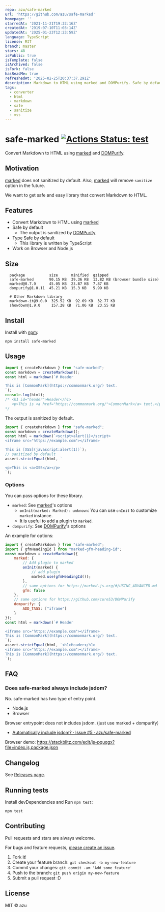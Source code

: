 ```yaml
---
repo: azu/safe-marked
url: 'https://github.com/azu/safe-marked'
homepage: ''
starredAt: '2021-11-21T19:32:16Z'
createdAt: '2019-07-10T11:03:14Z'
updatedAt: '2025-01-23T12:23:59Z'
language: TypeScript
license: MIT
branch: master
stars: 48
isPublic: true
isTemplate: false
isArchived: false
isFork: false
hasReadMe: true
refreshedAt: '2025-02-25T20:37:37.291Z'
description: Markdown to HTML using marked and DOMPurify. Safe by default.
tags:
  - converter
  - html
  - markdown
  - safe
  - sanitize
  - xss
---
```


# safe-marked [![Actions Status: test](https://github.com/azu/safe-marked/workflows/test/badge.svg)](https://github.com/azu/safe-marked/actions?query=workflow%3A"test")

Convert Markdown to HTML using [marked](https://marked.js.org) and [DOMPurify](https://github.com/cure53/DOMPurify).

## Motivation

[marked](https://marked.js.org) does not sanitized by default.
Also, [marked](https://marked.js.org) will remove `sanitize` option in the future.

We want to get safe and easy library that convert Markdown to HTML.

## Features

- Convert Markdown to HTML using [marked](https://marked.js.org)
- Safe by default
    - The output is sanitized by [DOMPurify](https://github.com/cure53/DOMPurify)
- Type Safe by default
    - This library is written by TypeScript
- Work on Browser and Node.js

## Size

      package           size      minified  gzipped
      safe-marked       90.15 KB  39.36 KB  13.82 KB (browser bundle size)
      marked@0.7.0      45.05 KB  23.87 KB  7.87 KB
      dompurify@1.0.11  45.21 KB  15.3 KB   5.99 KB
      
      # Other Markdown library  
      markdown-it@9.0.0  325.52 KB  92.69 KB  32.77 KB
      showdown@1.9.0     157.28 KB  71.06 KB  23.55 KB

## Install

Install with [npm](https://www.npmjs.com/):

    npm install safe-marked

## Usage

```js
import { createMarkdown } from "safe-marked";
const markdown = createMarkdown();
const html = markdown(`# Header

This is [CommonMark](https://commonmark.org/) text.
`);
console.log(html); 
/* <h1 id="header">Header</h1>
   <p>This is <a href="https://commonmark.org/">CommonMark</a> text.</p>
*/
```

The output is sanitized by default.

```js
import { createMarkdown } from "safe-marked";
const markdown = createMarkdown();
const html = markdown(`<script>alert(1)</script>
<iframe src="https://example.com"></iframe>

This is [XSS](javascript:alert(1))`);
// sanitized by default
assert.strictEqual(html, `

<p>This is <a>XSS</a></p>
`);
```

### Options

You can pass options for these library.

- `marked`: See [marked](https://marked.js.org/#/USING_ADVANCED.md)'s options
  - `onInit(marked: Marked): unknown`: You can use `onInit` to customize `marked` instance.
  - It is useful to add a plugin to `marked`.
- `dompurify`: See [DOMPurify](https://github.com/cure53/DOMPurify)'s options

An example for options:

```js
import { createMarkdown } from "safe-marked";
import { gfmHeadingId } from "marked-gfm-heading-id";
const markdown = createMarkdown({
    marked: {
        // Add plugin to marked
        onInit(marked) {
            // add plugin
            marked.use(gfmHeadingId());
        },
        // same options for https://marked.js.org/#/USING_ADVANCED.md
        gfm: false
    },
    // same options for https://github.com/cure53/DOMPurify
    dompurify: {
        ADD_TAGS: ["iframe"]
    }
});
const html = markdown(`# Header

<iframe src="https://example.com"></iframe>
This is [CommonMark](https://commonmark.org/) text.
`);
assert.strictEqual(html, `<h1>Header</h1>
<iframe src="https://example.com"></iframe>
This is [CommonMark](https://commonmark.org/) text.
`);
```

## FAQ

### Does safe-marked always include jsdom?

No. safe-marked has two type of entry point.

- Node.js
- Browser

Browser entrypoint does not includes jsdom. (just use marked + dompurify)

- [Automatically include jsdom? · Issue #5 · azu/safe-marked](https://github.com/azu/safe-marked/issues/5)

Browser demo: <https://stackblitz.com/edit/js-pquqgx?file=index.js,package.json>

## Changelog

See [Releases page](https://github.com/azu/safe-marked/releases).

## Running tests

Install devDependencies and Run `npm test`:

    npm test

## Contributing

Pull requests and stars are always welcome.

For bugs and feature requests, [please create an issue](https://github.com/azu/safe-marked/issues).

1. Fork it!
2. Create your feature branch: `git checkout -b my-new-feature`
3. Commit your changes: `git commit -am 'Add some feature'`
4. Push to the branch: `git push origin my-new-feature`
5. Submit a pull request :D

## License

MIT © azu
